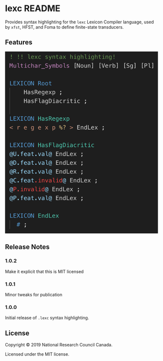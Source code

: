 # lexc README

Provides syntax highlighting for the `lexc` Lexicon Compiler language, used by `xfst`, HFST, and Foma to define finite-state transducers.

## Features

![Example of lexc syntax highlighting](./images/lexc-highlight.png)

## Release Notes

### 1.0.2
Make it explicit that this is MIT licensed

### 1.0.1

Minor tweaks for publication

### 1.0.0

Initial release of `.lexc` syntax highlighting.

## License

Copyright © 2019 National Research Council Canada.

Licensed under the MIT license.
